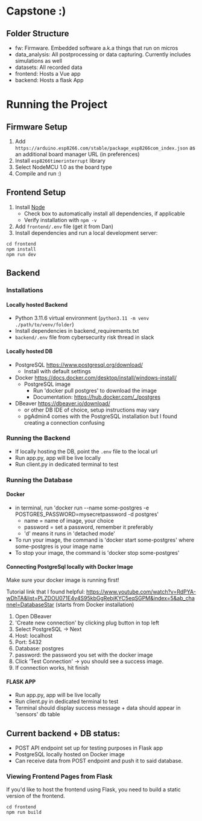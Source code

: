 # Capstone :)

## Folder Structure
- fw: Firmware. Embedded software a.k.a things that run on micros
- data_analysis: All postprocessing or data capturing. Currently includes simulations as well
- datasets: All recorded data
- frontend: Hosts a Vue app
- backend: Hosts a flask App

# Running the Project
## Firmware Setup
1. Add `https://arduino.esp8266.com/stable/package_esp8266com_index.json` as an additional board manager URL (in preferences)
2. Install `esp8266timerinterrupt` library
3. Select NodeMCU 1.0 as the board type
4. Compile and run :)

## Frontend Setup
1. Install [Node](https://nodejs.org/en)
   - Check box to automatically install all dependencies, if applicable 
   - Verify installation with `npm -v`
2. Add `frontend/.env` file (get it from Dan)
3. Install dependencies and run a local development server:
```
cd frontend
npm install
npm run dev
```

## Backend
### Installations
#### Locally hosted Backend
- Python 3.11.6 virtual environment (`python3.11 -m venv ./path/to/venv/folder`)
- Install dependencies in backend_requirements.txt
- `backend/.env` file from cybersecurity risk thread in slack

#### Locally hosted DB
- PostgreSQL https://www.postgresql.org/download/
    - Install with default settings 
- Docker https://docs.docker.com/desktop/install/windows-install/
    - PostgreSQL image 
        - Run 'docker pull postgres' to download the image 
        - Documentation: https://hub.docker.com/_/postgres
- DBeaver https://dbeaver.io/download/
    - or other DB IDE of choice, setup instructions may vary 
    - pgAdmin4 comes with the PostgreSQL installation but I found creating a connection confusing 

### Running the Backend
- If locally hosting the DB, point the `.env` file to the local url
- Run app.py, app will be live locally
- Run client.py in dedicated terminal to test

### Running the Database
#### Docker
- in terminal, run 'docker run --name some-postgres -e POSTGRES_PASSWORD=mysecretpassword -d postgres'
    - name = name of image, your choice
    - password = set a password, remember it preferably
    - 'd' means it runs in 'detached mode'
- To run your image, the command is 'docker start some-postgres' where some-postgres is your image name
- To stop your image, the command is 'docker stop some-postgres'

#### Connecting PostgreSql locally with Docker Image
Make sure your docker image is running first!

Tutorial link that I found helpful: https://www.youtube.com/watch?v=RdPYA-wDhTA&list=PLZDOU071E4v4S95kbGgRebjKYC5eqSGPM&index=5&ab_channel=DatabaseStar  (starts from Docker installation)
1. Open DBeaver
2. 'Create new connection' by clicking plug button in top left
3. Select PostgreSQL -> Next
4. Host: localhost
5. Port: 5432
6. Database: postgres
7. password: the password you set with the docker image
8. Click 'Test Connection' -> you should see a success image.
9. If connection works, hit finish

#### FLASK APP
- Run app.py, app will be live locally
- Run client.py in dedicated terminal to test
- Terminal should display success message + data should appear in 'sensors' db table

## Current backend + DB status:
- POST API endpoint set up for testing purposes in Flask app
- PostgreSQL locally hosted on Docker image
- Can receive data from POST endpoint and push it to said database.

### Viewing Frontend Pages from Flask
If you'd like to host the frontend using Flask, you need to build a static version of the frontend.
```
cd frontend
npm run build
```
